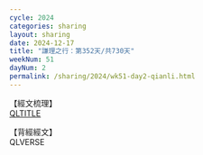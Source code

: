 ```yaml
---
cycle: 2024
categories: sharing
layout: sharing
date: 2024-12-17
title: "謙理之行：第352天/共730天"
weekNum: 51
dayNum: 2
permalink: /sharing/2024/wk51-day2-qianli.html
---
```

【經文梳理】  
[QLTITLE](QLLINK)

【背經經文】  
QLVERSE
